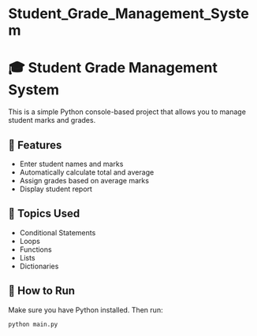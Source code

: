 # Student_Grade_Management_System
# 🎓 Student Grade Management System

This is a simple Python console-based project that allows you to manage student marks and grades.

## 🚀 Features
- Enter student names and marks
- Automatically calculate total and average
- Assign grades based on average marks
- Display student report

## 🧠 Topics Used
- Conditional Statements
- Loops
- Functions
- Lists
- Dictionaries

## 📌 How to Run

Make sure you have Python installed. Then run:

```bash
python main.py
